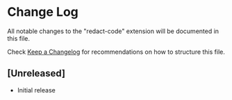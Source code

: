 # Change Log

All notable changes to the "redact-code" extension will be documented in this file.

Check [Keep a Changelog](http://keepachangelog.com/) for recommendations on how to structure this file.

## [Unreleased]

- Initial release